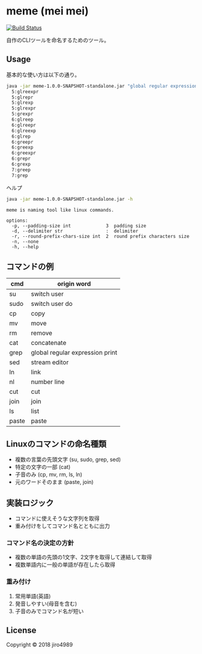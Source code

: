 # meme (mei mei)

[![Build Status](https://travis-ci.org/jiro4989/meme.svg?branch=master)](https://travis-ci.org/jiro4989/meme)

自作のCLIツールを命名するためのツール。

## Usage

基本的な使い方は以下の通り。

```bash
java -jar meme-1.0.0-SNAPSHOT-standalone.jar "global regular expression print"
  5:glreexpr
  5:glrepr
  5:glrexp
  5:glrexpr
  5:grexpr
  6:glreep
  6:glreepr
  6:glreexp
  6:glrep
  6:greepr
  6:greexp
  6:greexpr
  6:grepr
  6:grexp
  7:greep
  7:grep
```

ヘルプ

```bash
java -jar meme-1.0.0-SNAPSHOT-standalone.jar -h
```

    meme is naming tool like linux commands.

    options:
      -p, --padding-size int             3  padding size
      -d, --delimiter str                :  delimiter
      -r, --round-prefix-chars-size int  2  round prefix characters size
      -n, --none
      -h, --help

## コマンドの例

| cmd   | origin word                      |
|-------|----------------------------------|
| su    | switch user                      |
| sudo  | switch user do                   |
| cp    | copy                             |
| mv    | move                             |
| rm    | remove                           |
| cat   | concatenate                      |
| grep  | global regular expression print  |
| sed   | stream editor                    |
| ln    | link                             |
| nl    | number line                      |
| cut   | cut                              |
| join  | join                             |
| ls    | list                             |
| paste | paste                            |

## Linuxのコマンドの命名種類

- 複数の言葉の先頭文字 (su, sudo, grep, sed)
- 特定の文字の一部 (cat)
- 子音のみ (cp, mv, rm, ls, ln)
- 元のワードそのまま (paste, join)

## 実装ロジック

- コマンドに使えそうな文字列を取得
- 重み付けをしてコマンド名とともに出力

### コマンド名の決定の方針

- 複数の単語の先頭の1文字、2文字を取得して連結して取得
- 複数単語内に一般の単語が存在したら取得

### 重み付け

1. 常用単語(英語)
1. 発音しやすい(母音を含む)
1. 子音のみでコマンド名が短い

## License

Copyright © 2018 jiro4989
